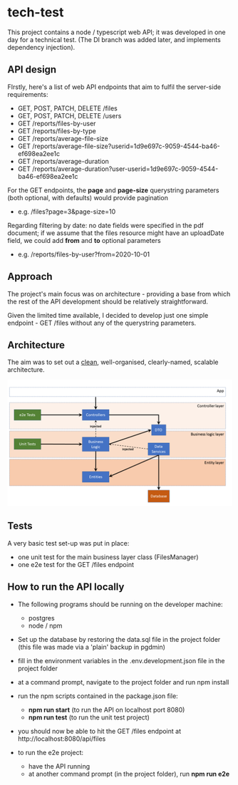 # tech-test
This project contains a node / typescript web API; it was developed in one day for a technical test. (The DI branch was added later, and implements dependency injection). 





## API design

FIrstly, here's a list of web API endpoints that aim to fulfil the server-side requirements:



- GET, POST, PATCH, DELETE /files
- GET, POST, PATCH, DELETE /users
- GET /reports/files-by-user
- GET /reports/files-by-type
- GET /reports/average-file-size
- GET /reports/average-file-size?userid=1d9e697c-9059-4544-ba46-ef698ea2ee1c
- GET /reports/average-duration
- GET /reports/average-duration?user-userid=1d9e697c-9059-4544-ba46-ef698ea2ee1c

 

For the GET endpoints, the **page** and **page-size** querystring parameters (both optional, with defaults) would provide pagination 

-  e.g. /files?page=3&page-size=10

Regarding filtering by date: no date fields were specified in the pdf document; if we assume that the files resource might have an uploadDate field, we could add **from** and **to** optional parameters

- e.g. /reports/files-by-user?from=2020-10-01





## Approach

The project's main focus was on architecture - providing a base from which the rest of the API development should be relatively straightforward.

Given the limited time available, I decided to develop just one simple endpoint - GET /files without any of the querystring parameters.





## Architecture

The aim was to set out a [clean](https://www.freecodecamp.org/news/a-quick-introduction-to-clean-architecture-990c014448d2/), well-organised, clearly-named, scalable architecture.

!['](https://github.com/ireoostacchini/tech-test/blob/master/docs/tech-test-architecture.png)



## Tests



A very basic test set-up was put in place:

- one unit test for the main business layer class (FilesManager)
- one e2e test for the GET /files endpoint





## How to run the API locally

- The following programs should be running on the developer machine:
  - postgres 
  - node / npm

- Set up the database by restoring the data.sql file in the project folder (this file was made via a 'plain' backup in pgdmin)   
- fill in the environment variables in the .env.development.json file in the project folder
- at a command prompt, navigate to the project folder and run npm install
- run the npm scripts contained in the package.json file:
  - **npm run start** (to run the API on localhost port 8080)
  - **npm run test** (to run the unit test project)
- you should now be able to hit the GET /files endpoint at http://localhost:8080/api/files
- to run the e2e project:
  - have the API running
  - at another command prompt (in the project folder), run  **npm run e2e**
